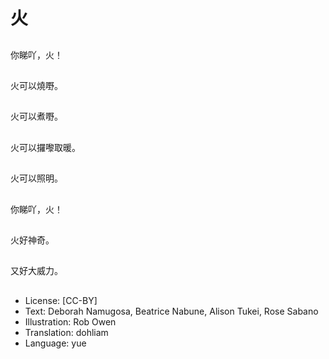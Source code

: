 # 火

##
你睇吖，火！

##
火可以燒嘢。

##
火可以煮嘢。

##
火可以攞嚟取暖。

##
火可以照明。

##
你睇吖，火！

##
火好神奇。

##
又好大威力。

##
* License: [CC-BY]
* Text: Deborah Namugosa, Beatrice Nabune, Alison Tukei, Rose Sabano
* Illustration: Rob Owen
* Translation: dohliam
* Language: yue
